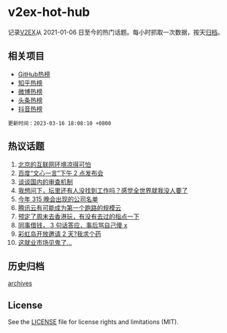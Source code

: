 # v2ex-hot-hub

 记录[V2EX](https://www.v2ex.com/)从 2021-01-06 日至今的热门话题。每小时抓取一次数据，按天[归档](archives)。
 
 ## 相关项目

- [GitHub热榜](https://github.com/lonnyzhang423/github-hot-hub)
- [知乎热榜](https://github.com/lonnyzhang423/zhihu-hot-hub)
- [微博热榜](https://github.com/lonnyzhang423/weibo-hot-hub)
- [头条热榜](https://github.com/lonnyzhang423/toutiao-hot-hub)
- [抖音热榜](https://github.com/lonnyzhang423/douyin-hot-hub)


 `更新时间：2023-03-16 18:08:10 +0800`

## 热议话题

1. [北京的互联网环境凉得可怕](https://www.v2ex.com/t/924408)
1. [百度“文心一言”下午 2 点发布会](https://www.v2ex.com/t/924383)
1. [谈谈国内的审查机制](https://www.v2ex.com/t/924491)
1. [我想问下，坛里还有人没找到工作吗？感觉全世界就我没人要了](https://www.v2ex.com/t/924283)
1. [今年 315 晚会出现的公司名单](https://www.v2ex.com/t/924334)
1. [腾讯云有可能成为第一个跑路的规模云](https://www.v2ex.com/t/924375)
1. [预定了周末去香港玩，有没有去过的指点一下](https://www.v2ex.com/t/924362)
1. [同事借钱， 3 句话答应，事后骂自己傻 x](https://www.v2ex.com/t/924304)
1. [彩虹岛开放邀请 2 天?我求个药](https://www.v2ex.com/t/924457)
1. [这就业市场见鬼了...](https://www.v2ex.com/t/924468)

## 历史归档

[archives](archives)

## License

See the [LICENSE](LICENSE) file for license rights and limitations (MIT).
